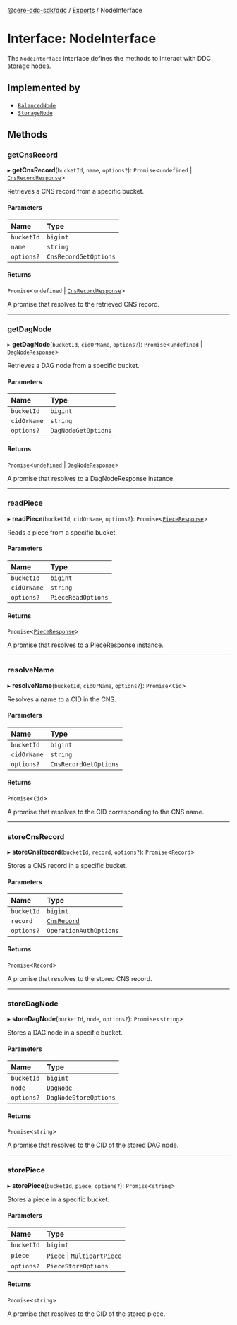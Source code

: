 [@cere-ddc-sdk/ddc](../README.md) / [Exports](../modules.md) / NodeInterface

# Interface: NodeInterface

The `NodeInterface` interface defines the methods to interact with DDC storage nodes.

## Implemented by

- [`BalancedNode`](../classes/BalancedNode.md)
- [`StorageNode`](../classes/StorageNode.md)

## Methods

### getCnsRecord

▸ **getCnsRecord**(`bucketId`, `name`, `options?`): `Promise`\<`undefined` \| [`CnsRecordResponse`](../classes/CnsRecordResponse.md)\>

Retrieves a CNS record from a specific bucket.

#### Parameters

| Name | Type |
| :------ | :------ |
| `bucketId` | `bigint` |
| `name` | `string` |
| `options?` | `CnsRecordGetOptions` |

#### Returns

`Promise`\<`undefined` \| [`CnsRecordResponse`](../classes/CnsRecordResponse.md)\>

A promise that resolves to the retrieved CNS record.

___

### getDagNode

▸ **getDagNode**(`bucketId`, `cidOrName`, `options?`): `Promise`\<`undefined` \| [`DagNodeResponse`](../classes/DagNodeResponse.md)\>

Retrieves a DAG node from a specific bucket.

#### Parameters

| Name | Type |
| :------ | :------ |
| `bucketId` | `bigint` |
| `cidOrName` | `string` |
| `options?` | `DagNodeGetOptions` |

#### Returns

`Promise`\<`undefined` \| [`DagNodeResponse`](../classes/DagNodeResponse.md)\>

A promise that resolves to a DagNodeResponse instance.

___

### readPiece

▸ **readPiece**(`bucketId`, `cidOrName`, `options?`): `Promise`\<[`PieceResponse`](../classes/PieceResponse.md)\>

Reads a piece from a specific bucket.

#### Parameters

| Name | Type |
| :------ | :------ |
| `bucketId` | `bigint` |
| `cidOrName` | `string` |
| `options?` | `PieceReadOptions` |

#### Returns

`Promise`\<[`PieceResponse`](../classes/PieceResponse.md)\>

A promise that resolves to a PieceResponse instance.

___

### resolveName

▸ **resolveName**(`bucketId`, `cidOrName`, `options?`): `Promise`\<`Cid`\>

Resolves a name to a CID in the CNS.

#### Parameters

| Name | Type |
| :------ | :------ |
| `bucketId` | `bigint` |
| `cidOrName` | `string` |
| `options?` | `CnsRecordGetOptions` |

#### Returns

`Promise`\<`Cid`\>

A promise that resolves to the CID corresponding to the CNS name.

___

### storeCnsRecord

▸ **storeCnsRecord**(`bucketId`, `record`, `options?`): `Promise`\<`Record`\>

Stores a CNS record in a specific bucket.

#### Parameters

| Name | Type |
| :------ | :------ |
| `bucketId` | `bigint` |
| `record` | [`CnsRecord`](../classes/CnsRecord.md) |
| `options?` | `OperationAuthOptions` |

#### Returns

`Promise`\<`Record`\>

A promise that resolves to the stored CNS record.

___

### storeDagNode

▸ **storeDagNode**(`bucketId`, `node`, `options?`): `Promise`\<`string`\>

Stores a DAG node in a specific bucket.

#### Parameters

| Name | Type |
| :------ | :------ |
| `bucketId` | `bigint` |
| `node` | [`DagNode`](../classes/DagNode.md) |
| `options?` | `DagNodeStoreOptions` |

#### Returns

`Promise`\<`string`\>

A promise that resolves to the CID of the stored DAG node.

___

### storePiece

▸ **storePiece**(`bucketId`, `piece`, `options?`): `Promise`\<`string`\>

Stores a piece in a specific bucket.

#### Parameters

| Name | Type |
| :------ | :------ |
| `bucketId` | `bigint` |
| `piece` | [`Piece`](../classes/Piece.md) \| [`MultipartPiece`](../classes/MultipartPiece.md) |
| `options?` | `PieceStoreOptions` |

#### Returns

`Promise`\<`string`\>

A promise that resolves to the CID of the stored piece.
